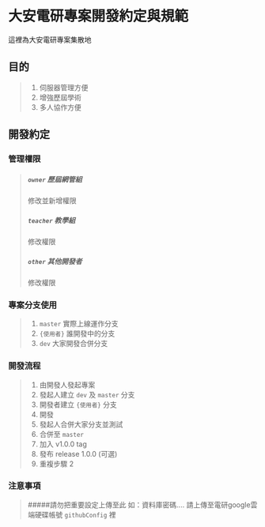 # 大安電研專案開發約定與規範

這裡為大安電研專案集散地

## 目的
> 1. 伺服器管理方便  
> 2. 增強歷屆學術  
> 3. 多人協作方便  

## 開發約定

### 管理權限
> ##### `owner` 歷屆網管組  
> 修改並新增權限
> ##### `teacher` 教學組  
> 修改權限
> ##### `other` 其他開發者  
> 修改權限

### 專案分支使用
> 1. `master` 實際上線運作分支
> 2. `{使用者}` 誰開發中的分支  
> 3. `dev` 大家開發合併分支  

### 開發流程
> 1. 由開發人發起專案
> 2. 發起人建立 `dev` 及 `master` 分支
> 3. 開發者建立 `{使用者}` 分支
> 4. 開發
> 5. 發起人合併大家分支並測試
> 6. 合併至 `master`
> 7. 加入 v1.0.0 tag
> 8. 發布 release 1.0.0 (可選)
> 9. 重複步驟 2

### 注意事項  
> #####請勿把重要設定上傳至此
> 如：資料庫密碼....
> 請上傳至電研google雲端硬碟帳號 `githubConfig` 裡
